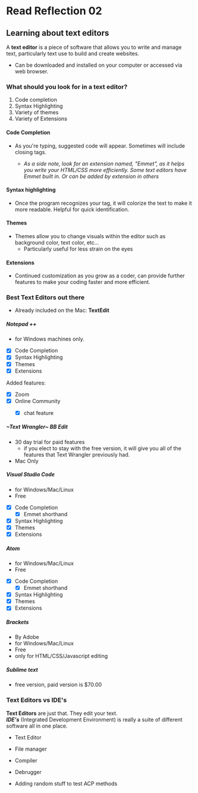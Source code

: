 # Read Reflection 02 

## Learning about text editors
A **text editor** is a piece of software that allows you to write and manage text, particularly text use to build and create websites.<br>
- Can be downloaded and installed on your computer or accessed via web browser.

### What should you look for in a text editor?
1. Code completion
1. Syntax Highlighting 
1. Variety of themes 
1. Variety of Extensions

#### Code Completion
- As you're typing, suggested code will appear. Sometimes will include closing tags.

  - *As a side note, look for an extension named, "Emmet", as it helps you write your HTML/CSS more efficiently. 
  Some text editors have Emmet built in. Or can be added by extension in others*
  
 #### Syntax highlighting 
 - Once the program recognizes your tag, it will colorize the text to make it more readable. Helpful for quick identification.
 
 #### Themes
 - Themes allow you to change visuals within the editor such as background color, text color, etc...
   - Particularly useful for less strain on the eyes 
   
#### Extensions 
- Continued customization as you grow as a coder, can provide further features to make your coding faster and more efficient.

### Best Text Editors out there

- Already included on the Mac: **TextEdit**

##### Notepad ++  
- for Windows machines only. 
- [x] Code Completion
- [x] Syntax Highlighting
- [x] Themes
- [x] Extensions

Added features:
- [x] Zoom
- [x] Online Community
  - [x] chat feature
  
  
##### ~Text Wrangler~ BB Edit
- 30 day trial for paid features
  - if you elect to stay with the free version, it will give you all of the features that Text Wrangler previously had. 
- Mac Only

##### Visual Studio Code  
- for Windows/Mac/Linux
- Free
- [x] Code Completion
  - [x] Emmet shorthand
- [x] Syntax Highlighting
- [x] Themes
- [x] Extensions

##### Atom  
- for Windows/Mac/Linux
- Free
- [x] Code Completion
  - [x] Emmet shorthand
- [x] Syntax Highlighting
- [x] Themes
- [x] Extensions
  
##### Brackets 
- By Adobe
- for Windows/Mac/Linux
- Free
- only for HTML/CSS/Javascript editing

##### Sublime text
- free version, paid version is $70.00

### Text Editors vs IDE's 

**Text Editors** are just that. They edit your text. <br>
**_IDE's_** (Integrated Development Environment) is really a suite of different software all in one place.
- Text Editor
- File manager 
- Compiler 
- Debrugger


- Adding random stuff to test ACP methods 